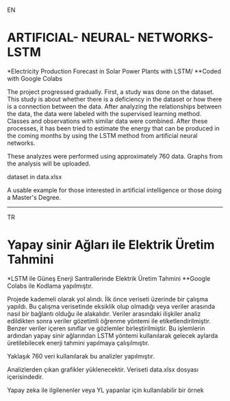 EN
# ARTIFICIAL- NEURAL- NETWORKS- LSTM
*Electricity Production Forecast in Solar Power Plants with LSTM/
**Coded with Google Colabs 

The project progressed gradually. First, a study was done on the dataset. 
This study is about whether there is a deficiency in the dataset or how there is a connection between the data.
After analyzing the relationships between the data, the data were labeled with the supervised learning method.
Classes and observations with similar data were combined.
After these processes, it has been tried to estimate the energy that can be produced in the coming months by using the LSTM method from artificial neural networks. 

These analyzes were performed using approximately 760 data.
Graphs from the analysis will be uploaded.

dataset in data.xlsx

A usable example for those interested in artificial intelligence or those doing a Master's Degree.



-------

TR
# Yapay sinir Ağları ile Elektrik Üretim Tahmini
*LSTM ile Güneş Enerji Santrallerinde Elektrik Üretim Tahmini
**Google Colabs ile Kodlama yapılmıştır.

Projede kademeli olarak yol alındı. İlk önce veriseti üzerinde bir çalışma yapıldı. 
Bu çalışma verisetinde eksiklik olup olmadığı veya veriler arasında nasıl bir bağlantı olduğu ile alakalıdır. 
Veriler arasındaki ilişkiler analiz edildikten sonra veriler gözetimli öğrenme yöntemi ile etiketlendirilmiştir. 
Benzer veriler içeren sınıflar ve gözlemler birleştirilmiştir. 
Bu işlemlerin ardından yapay sinir ağlarından LSTM yöntemi kullanılarak gelecek aylarda üretilebilecek enerji tahmini yapılmaya çalışılmıştır.

Yaklaşık 760 veri kullanılarak bu analizler yapılmıştır.

Analizlerden çıkan grafikler yüklenecektir.
Veriseti data.xlsx dosyası içerisindedir.

Yapay zeka ile ilgilenenler veya YL yapanlar için kullanılabilir bir örnek




